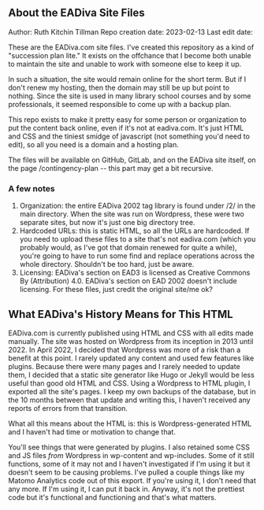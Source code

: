 ## About the EADiva Site Files

Author: Ruth Kitchin Tillman 
Repo creation date: 2023-02-13
Last edit date:

These are the EADiva.com site files. I've created this repository as a kind of "succession plan lite." It exists on the offchance that I become both unable to maintain the site and unable to work with someone else to keep it up.

In such a situation, the site would remain online for the short term. But if I don't renew my hosting, then the domain may still be up but point to nothing. Since the site is used in many library school courses and by some professionals, it seemed responsible to come up with a backup plan.

This repo exists to make it pretty easy for some person or organization to put the content back online, even if it's not at eadiva.com. It's just HTML and CSS and the tiniest smidge of javascript (not something you'd need to edit), so all you need is a domain and a hosting plan.

The files will be available on GitHub, GitLab, and on the EADiva site itself, on the page /contingency-plan -- this part may get a bit recursive.

### A few notes
 
1. Organization: the entire EADiva 2002 tag library is found under /2/ in the main directory. When the site was run on Wordpress, these were two separate sites, but now it's just one big directory tree.
2. Hardcoded URLs: this is static HTML, so all the URLs are hardcoded. If you need to upload these files to a site that's not eadiva.com (which you probably would, as I've got that domain renewed for quite a while), you're going to have to run some find and replace operations across the whole directory. Shouldn't be too hard, just be aware.
3. Licensing: EADiva's section on EAD3 is licensed as Creative Commons By (Attribution) 4.0. EADiva's section on EAD 2002 doesn't include licensing. For these files, just credit the original site/me ok?

## What EADiva's History Means for This HTML

EADiva.com is currently published using HTML and CSS with all edits made manually. The site was hosted on Wordpress from its inception in 2013 until 2022. In April 2022, I decided that Wordpress was more of a risk than a benefit at this point. I rarely updated any content and used few features like plugins. Because there were many pages and I rarely needed to update them, I decided that a static site generator like Hugo or Jekyll would be less useful than good old HTML and CSS. Using a Wordpress to HTML plugin, I exported all the site's pages. I keep my own backups of the database, but in the 10 months between that update and writing this, I haven't received any reports of errors from that transition.

What all this means about the HTML is: this is Wordpress-generated HTML and I haven't had time or motivation to change that.

You'll see things that were generated by plugins. I also retained some CSS and JS files _from_ Wordpress in wp-content and wp-includes. Some of it still functions, some of it may not and I haven't investigated if I'm using it but it doesn't seem to be causing problems. I've pulled a couple things like my Matomo Analytics code out of this export. If you're using it, I don't need that any more. If I'm using it, I can put it back in. Anyway, it's not the prettiest code but it's functional and functioning and that's what matters.


